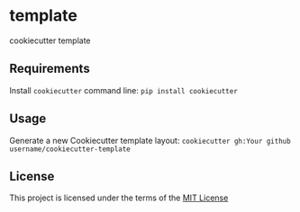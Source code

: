 template
========

cookiecutter template

Requirements
------------
Install `cookiecutter` command line: `pip install cookiecutter`    

Usage
-----
Generate a new Cookiecutter template layout: `cookiecutter gh:Your github username/cookiecutter-template`    

License
-------
This project is licensed under the terms of the [MIT License](/LICENSE)
